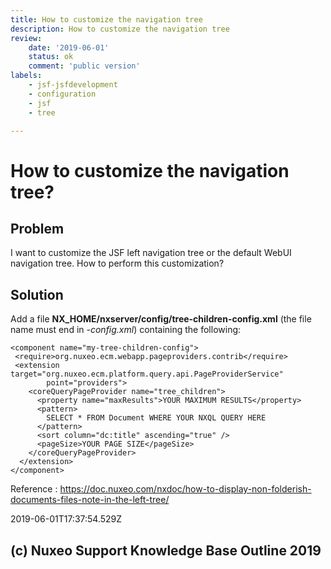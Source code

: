 ```yaml
---
title: How to customize the navigation tree
description: How to customize the navigation tree
review:
    date: '2019-06-01'
    status: ok
    comment: 'public version'
labels:
    - jsf-jsfdevelopment
    - configuration
    - jsf
    - tree

---
```

# How to customize the navigation tree?
## Problem
I want to customize the JSF left navigation tree or the default WebUI navigation tree. How to perform this customization?
## Solution
Add a file **NX_HOME/nxserver/config/tree-children-config.xml** (the file name must end in *-config.xml*) containing the following:

    <component name="my-tree-children-config">
     <require>org.nuxeo.ecm.webapp.pageproviders.contrib</require>
     <extension target="org.nuxeo.ecm.platform.query.api.PageProviderService"
            point="providers">
        <coreQueryPageProvider name="tree_children">
          <property name="maxResults">YOUR MAXIMUM RESULTS</property>
          <pattern>
            SELECT * FROM Document WHERE YOUR NXQL QUERY HERE
          </pattern>
          <sort column="dc:title" ascending="true" />
          <pageSize>YOUR PAGE SIZE</pageSize>
        </coreQueryPageProvider>
      </extension>
    </component>

Reference : <https://doc.nuxeo.com/nxdoc/how-to-display-non-folderish-documents-files-note-in-the-left-tree/>


2019-06-01T17:37:54.529Z
## (c) Nuxeo Support Knowledge Base Outline 2019
